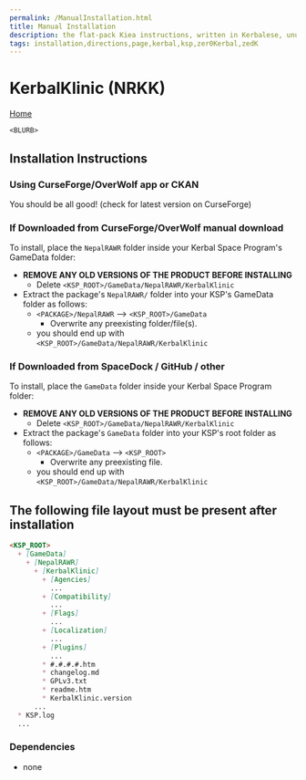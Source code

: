 ```yaml
---
permalink: /ManualInstallation.html
title: Manual Installation
description: the flat-pack Kiea instructions, written in Kerbalese, unusally present
tags: installation,directions,page,kerbal,ksp,zer0Kerbal,zedK
---
```


<!-- ManualInstallation.md v1.1.7.0
KerbalKlinic (NRKK) created: 01 Oct 2019
updated: 18 Apr 2022 -->

<!-- based upon work by Lisias -->

# KerbalKlinic (NRKK)

[Home](./index.md)

`<BLURB>`

## Installation Instructions

### Using CurseForge/OverWolf app or CKAN

You should be all good! (check for latest version on CurseForge)

### If Downloaded from CurseForge/OverWolf manual download

To install, place the `NepalRAWR` folder inside your Kerbal Space Program's GameData folder:

* **REMOVE ANY OLD VERSIONS OF THE PRODUCT BEFORE INSTALLING**
  * Delete `<KSP_ROOT>/GameData/NepalRAWR/KerbalKlinic`
* Extract the package's `NepalRAWR/` folder into your KSP's GameData folder as follows:
  * `<PACKAGE>/NepalRAWR` --> `<KSP_ROOT>/GameData`
    * Overwrite any preexisting folder/file(s).
  * you should end up with `<KSP_ROOT>/GameData/NepalRAWR/KerbalKlinic`

### If Downloaded from SpaceDock / GitHub / other

To install, place the `GameData` folder inside your Kerbal Space Program folder:

* **REMOVE ANY OLD VERSIONS OF THE PRODUCT BEFORE INSTALLING**
  * Delete `<KSP_ROOT>/GameData/NepalRAWR/KerbalKlinic`
* Extract the package's `GameData` folder into your KSP's root folder as follows:
  * `<PACKAGE>/GameData` --> `<KSP_ROOT>`
    * Overwrite any preexisting file.
  * you should end up with `<KSP_ROOT>/GameData/NepalRAWR/KerbalKlinic`

## The following file layout must be present after installation

```markdown
<KSP_ROOT>
  + [GameData]
    + [NepalRAWR]
      + [KerbalKlinic]
        + [Agencies]
          ...
        + [Compatibility]
          ...
        + [Flags]
          ...
        + [Localization]
          ...
        + [Plugins]
          ...
        * #.#.#.#.htm
        * changelog.md
        * GPLv3.txt
        * readme.htm
        * KerbalKlinic.version
      ...
  * KSP.log
  ...
```

### Dependencies

* none
